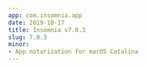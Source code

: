 ```yaml
---
app: com.insomnia.app
date: 2019-10-17
title: Insomnia v7.0.3
slug: 7.0.3
minor:
- App notarization for macOS Catalina
---
```

